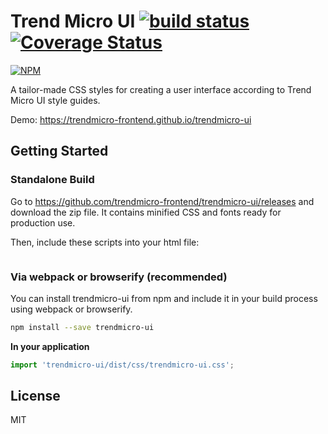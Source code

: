 # Trend Micro UI [![build status](https://travis-ci.org/trendmicro-frontend/trendmicro-ui.svg?branch=master)](https://travis-ci.org/trendmicro-frontend/trendmicro-ui) [![Coverage Status](https://coveralls.io/repos/github/trendmicro-frontend/trendmicro-ui/badge.svg?branch=master)](https://coveralls.io/github/trendmicro-frontend/trendmicro-ui?branch=master)

[![NPM](https://nodei.co/npm/@trendmicro/trendmicro-ui.png?downloads=true&stars=true)](https://nodei.co/npm/@trendmicro/trendmicro-ui/)

A tailor-made CSS styles for creating a user interface according to Trend Micro UI style guides.

Demo: https://trendmicro-frontend.github.io/trendmicro-ui

## Getting Started

### Standalone Build

Go to https://github.com/trendmicro-frontend/trendmicro-ui/releases and download the zip file. It contains minified CSS and fonts ready for production use.

Then, include these scripts into your html file:
```html
```

### Via webpack or browserify (recommended)

You can install trendmicro-ui from npm and include it in your build process using webpack or browserify.

```bash
npm install --save trendmicro-ui
```

**In your application**

```js
import 'trendmicro-ui/dist/css/trendmicro-ui.css';
```

## License

MIT
